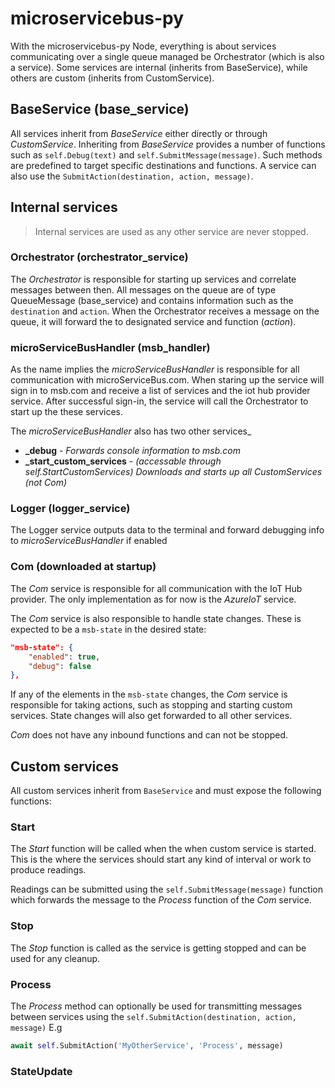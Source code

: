 # microservicebus-py

With the microservicebus-py Node, everything is about services communicating over a single queue managed be Orchestrator (which is also a service). Some services are internal (inherits from BaseService), while others are custom (inherits from CustomService).

## BaseService (base_service)
All services inherit from *BaseService* either directly or through *CustomService*. Inheriting from *BaseService* provides a number of functions such as `self.Debug(text)` and `self.SubmitMessage(message)`. Such methods are predefined to target specific destinations and functions. A service can also use the `SubmitAction(destination, action, message)`. 

## Internal services
>Internal services are used as any other service are never stopped. 

### Orchestrator (orchestrator_service)
The *Orchestrator* is responsible for starting up services and correlate messages between then. All messages on the queue are of type QueueMessage (base_service) and contains information such as the `destination` and `action`. When the Orchestrator receives a message on the queue, it will forward the to designated service and function (*action*).

### microServiceBusHandler (msb_handler)
As the name implies the *microServiceBusHandler* is responsible for all communication with microServiceBus.com. When staring up the service will sign in to msb.com and receive a list of services and the iot hub provider service. After successful sign-in, the service will call the Orchestrator to start up the these services.

The *microServiceBusHandler* also has two other services_
* **_debug** - *Forwards console information to msb.com*
* **_start_custom_services** - *(accessable through self.StartCustomServices) Downloads and starts up all CustomServices (not Com)*

### Logger (logger_service)
The Logger service outputs data to the terminal and forward debugging info to *microServiceBusHandler* if enabled

### Com (downloaded at startup)
The *Com* service is responsible for all communication with the IoT Hub provider. The only implementation as for now is the *AzureIoT* service.

The *Com* service is also responsible to handle state changes. These is expected to be a `msb-state` in the desired state:
```json
"msb-state": {
    "enabled": true,
    "debug": false
},
```
If any of the elements in the `msb-state` changes, the *Com* service is responsible for taking actions, such as stopping and starting custom services. State changes will also get forwarded to all other services.

*Com* does not have any inbound functions and can not be stopped.

## Custom services
All custom services inherit from `BaseService` and must expose the following functions:

### Start
The *Start* function will be called when the when custom service is started. This is the where the services should start any kind of interval or work to produce readings.

Readings can be submitted using the `self.SubmitMessage(message)` function which forwards the message to the *Process* function of the *Com* service.

### Stop
The *Stop* function is called as the service is getting stopped and can be used for any cleanup.

### Process
The *Process* method can optionally be used for transmitting messages between services using the `self.SubmitAction(destination, action, message)` E.g
```python
await self.SubmitAction('MyOtherService', 'Process', message)
```

### StateUpdate

